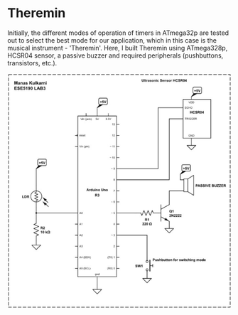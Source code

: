 # Theremin

Initially, the different modes of operation of timers in ATmega32p are tested out to select the best mode for our application, which in this case is the musical instrument - 'Theremin'.
Here, I built Theremin using ATmega328p, HCSR04 sensor, a passive buzzer and required peripherals (pushbuttons, transistors, etc.).

![Circuit Schematic](lab3.jpg)

